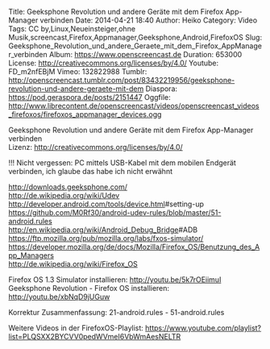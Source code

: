 Title: Geeksphone Revolution und andere Geräte mit dem Firefox App-Manager verbinden
Date: 2014-04-21 18:40
Author: Heiko
Category: Video
Tags: CC by,Linux,Neueinsteiger,ohne Musik,screencast,Firefox,Appmanager,Geeksphone,Android,FirefoxOS
Slug: Geeksphone_Revolution_und_andere_Geraete_mit_dem_Firefox_AppManager_verbinden
Album: https://www.openscreencast.de
Duration: 653000
License: http://creativecommons.org/licenses/by/4.0/
Youtube: FD_m2nfEBjM
Vimeo: 132822988
Tumblr: http://openscreencast.tumblr.com/post/83432219956/geeksphone-revolution-und-andere-geraete-mit-dem
Diaspora: https://pod.geraspora.de/posts/2151447
Oggfile: http://www.librecontent.de/openscreencast/videos/openscreencast_videos_firefoxos/firefoxos_appmanager_devices.ogg

Geeksphone Revolution und andere Geräte mit dem Firefox App-Manager verbinden  
Lizenz: <http://creativecommons.org/licenses/by/4.0/>  
  
!!! Nicht vergessen: PC mittels USB-Kabel mit dem mobilen Endgerät verbinden,
ich glaube das habe ich nicht erwähnt  
  
<http://downloads.geeksphone.com/>  
<http://de.wikipedia.org/wiki/Udev>  
<http://developer.android.com/tools/device.html>#setting-up  
<https://github.com/M0Rf30/android-udev-rules/blob/master/51-android.rules>  
<http://en.wikipedia.org/wiki/Android_Debug_Bridge>#ADB  
<https://ftp.mozilla.org/pub/mozilla.org/labs/fxos-simulator/>  
<https://developer.mozilla.org/de/docs/Mozilla/Firefox_OS/Benutzung_des_App_Managers>  
<http://de.wikipedia.org/wiki/Firefox_OS>  
  
Firefox OS 1.3 Simulator installieren: <http://youtu.be/5k7rOEiimuI>  
Geeksphone Revolution - Firefox OS installieren: <http://youtu.be/xbNqD9jUGuw>  
  
Korrektur Zusammenfassung: 21-android.rules - 51-android.rules  
  
Weitere Videos in der FirefoxOS-Playlist:
<https://www.youtube.com/playlist?list=PLQSXX2BYCVV0pedWVmeI6VbWmAesNELTR>  
  

